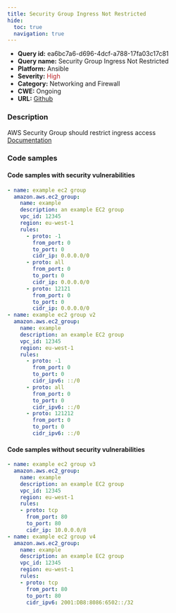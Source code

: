 ```yaml
---
title: Security Group Ingress Not Restricted
hide:
  toc: true
  navigation: true
---
```


<style>
  .highlight .hll {
    background-color: #ff171742;
  }
  .md-content {
    max-width: 1100px;
    margin: 0 auto;
  }
</style>

-   **Query id:** ea6bc7a6-d696-4dcf-a788-17fa03c17c81
-   **Query name:** Security Group Ingress Not Restricted
-   **Platform:** Ansible
-   **Severity:** <span style="color:#bb2124">High</span>
-   **Category:** Networking and Firewall
-   **CWE:** Ongoing
-   **URL:** [Github](https://github.com/Checkmarx/kics/tree/master/assets/queries/ansible/aws/security_group_ingress_not_restricted)

### Description
AWS Security Group should restrict ingress access<br>
[Documentation](https://docs.ansible.com/ansible/latest/collections/amazon/aws/ec2_group_module.html)

### Code samples
#### Code samples with security vulnerabilities
```yaml title="Positive test num. 1 - yaml file" hl_lines="26 7"
- name: example ec2 group
  amazon.aws.ec2_group:
    name: example
    description: an example EC2 group
    vpc_id: 12345
    region: eu-west-1
    rules:
      - proto: -1
        from_port: 0
        to_port: 0
        cidr_ip: 0.0.0.0/0
      - proto: all
        from_port: 0
        to_port: 0
        cidr_ip: 0.0.0.0/0
      - proto: 12121
        from_port: 0
        to_port: 0
        cidr_ip: 0.0.0.0/0
- name: example ec2 group v2
  amazon.aws.ec2_group:
    name: example
    description: an example EC2 group
    vpc_id: 12345
    region: eu-west-1
    rules:
      - proto: -1
        from_port: 0
        to_port: 0
        cidr_ipv6: ::/0
      - proto: all
        from_port: 0
        to_port: 0
        cidr_ipv6: ::/0
      - proto: 121212
        from_port: 0
        to_port: 0
        cidr_ipv6: ::/0

```


#### Code samples without security vulnerabilities
```yaml title="Negative test num. 1 - yaml file"
- name: example ec2 group v3
  amazon.aws.ec2_group:
    name: example
    description: an example EC2 group
    vpc_id: 12345
    region: eu-west-1
    rules:
    - proto: tcp
      from_port: 80
      to_port: 80
      cidr_ip: 10.0.0.0/8
- name: example ec2 group v4
  amazon.aws.ec2_group:
    name: example
    description: an example EC2 group
    vpc_id: 12345
    region: eu-west-1
    rules:
    - proto: tcp
      from_port: 80
      to_port: 80
      cidr_ipv6: 2001:DB8:8086:6502::/32

```
